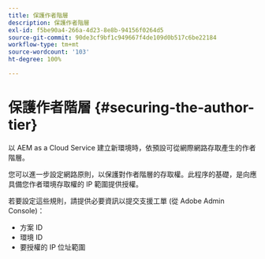 ```yaml
---
title: 保護作者階層
description: 保護作者階層
exl-id: f5be90a4-266a-4d23-8e8b-94156f0264d5
source-git-commit: 90de3cf9bf1c949667f4de109d0b517c6be22184
workflow-type: tm+mt
source-wordcount: '103'
ht-degree: 100%

---
```


# 保護作者階層 {#securing-the-author-tier}

以 AEM as a Cloud Service 建立新環境時，依預設可從網際網路存取產生的作者階層。

您可以進一步設定網路原則，以保護對作者階層的存取權。此程序的基礎，是向應具備您作者環境存取權的 IP 範圍提供授權。

若要設定這些規則，請提供必要資訊以提交支援工單 (從 Adobe Admin Console)：
- 方案 ID
- 環境 ID
- 要授權的 IP 位址範圍
